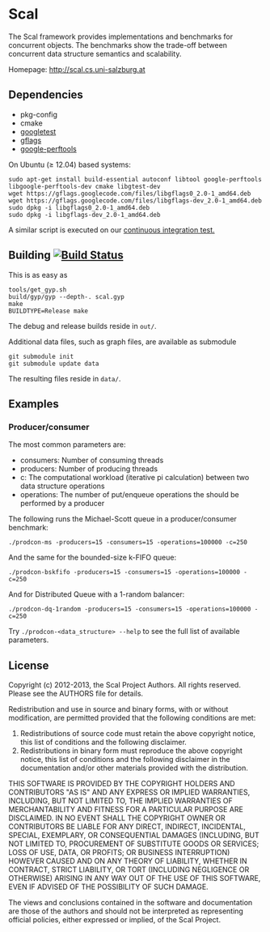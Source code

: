 # Scal

The Scal framework provides implementations and benchmarks for concurrent
objects.  The benchmarks show the trade-off between concurrent data structure
semantics and scalability.

Homepage: http://scal.cs.uni-salzburg.at

## Dependencies

* pkg-config
* cmake
* [googletest](https://code.google.com/p/googletest "googletest")
* [gflags](https://code.google.com/p/gflags/ "gflags")
* [google-perftools](https://code.google.com/p/gperftools/ "google-perftools")

On Ubuntu (&ge; 12.04) based systems:

    sudo apt-get install build-essential autoconf libtool google-perftools libgoogle-perftools-dev cmake libgtest-dev
    wget https://gflags.googlecode.com/files/libgflags0_2.0-1_amd64.deb
    wget https://gflags.googlecode.com/files/libgflags-dev_2.0-1_amd64.deb
    sudo dpkg -i libgflags0_2.0-1_amd64.deb
    sudo dpkg -i libgflags-dev_2.0-1_amd64.deb

A similar script is executed on our [continuous integration test.](https://drone.io/github.com/cksystemsgroup/scal/admin)

## Building [![Build Status](https://drone.io/github.com/cksystemsgroup/scal/status.png)](https://drone.io/github.com/cksystemsgroup/scal/latest)

This is as easy as

    tools/get_gyp.sh
    build/gyp/gyp --depth-. scal.gyp
    make
    BUILDTYPE=Release make

The debug and release builds reside in `out/`.

Additional data files, such as graph files, are available as submodule

    git submodule init
    git submodule update data

The resulting files reside in `data/`.

## Examples

### Producer/consumer

The most common parameters are:
* consumers: Number of consuming threads
* producers: Number of producing threads
* c: The computational workload (iterative pi calculation) between two data
  structure operations
* operations: The number of put/enqueue operations the should be performed by a
  producer

The following runs the Michael-Scott queue in a producer/consumer benchmark:

    ./prodcon-ms -producers=15 -consumers=15 -operations=100000 -c=250

And the same for the bounded-size k-FIFO queue:

    ./prodcon-bskfifo -producers=15 -consumers=15 -operations=100000 -c=250

And for Distributed Queue with a 1-random balancer:

    ./prodcon-dq-1random -producers=15 -consumers=15 -operations=100000 -c=250


Try `./prodcon-<data_structure> --help` to see the full list of available parameters.

## License

Copyright (c) 2012-2013, the Scal Project Authors.
All rights reserved. Please see the AUTHORS file for details.

Redistribution and use in source and binary forms, with or without
modification, are permitted provided that the following conditions are met: 

1. Redistributions of source code must retain the above copyright notice, this
   list of conditions and the following disclaimer. 
2. Redistributions in binary form must reproduce the above copyright notice,
   this list of conditions and the following disclaimer in the documentation
   and/or other materials provided with the distribution. 

THIS SOFTWARE IS PROVIDED BY THE COPYRIGHT HOLDERS AND CONTRIBUTORS "AS IS" AND 
ANY EXPRESS OR IMPLIED WARRANTIES, INCLUDING, BUT NOT LIMITED TO, THE IMPLIED
WARRANTIES OF MERCHANTABILITY AND FITNESS FOR A PARTICULAR PURPOSE ARE 
DISCLAIMED. IN NO EVENT SHALL THE COPYRIGHT OWNER OR CONTRIBUTORS BE LIABLE FOR 
ANY DIRECT, INDIRECT, INCIDENTAL, SPECIAL, EXEMPLARY, OR CONSEQUENTIAL DAMAGES
(INCLUDING, BUT NOT LIMITED TO, PROCUREMENT OF SUBSTITUTE GOODS OR SERVICES;
LOSS OF USE, DATA, OR PROFITS; OR BUSINESS INTERRUPTION) HOWEVER CAUSED AND 
ON ANY THEORY OF LIABILITY, WHETHER IN CONTRACT, STRICT LIABILITY, OR TORT
(INCLUDING NEGLIGENCE OR OTHERWISE) ARISING IN ANY WAY OUT OF THE USE OF THIS
SOFTWARE, EVEN IF ADVISED OF THE POSSIBILITY OF SUCH DAMAGE.

The views and conclusions contained in the software and documentation are those
of the authors and should not be interpreted as representing official policies, 
either expressed or implied, of the Scal Project.
